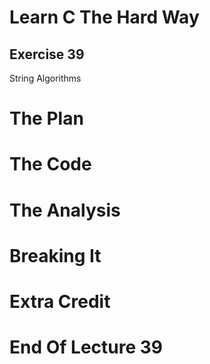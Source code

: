 Learn C The Hard Way
=======

Exercise 39
----

String Algorithms



The Plan
====


The Code
====



The Analysis
====




Breaking It
====




Extra Credit
====



End Of Lecture 39
=====


